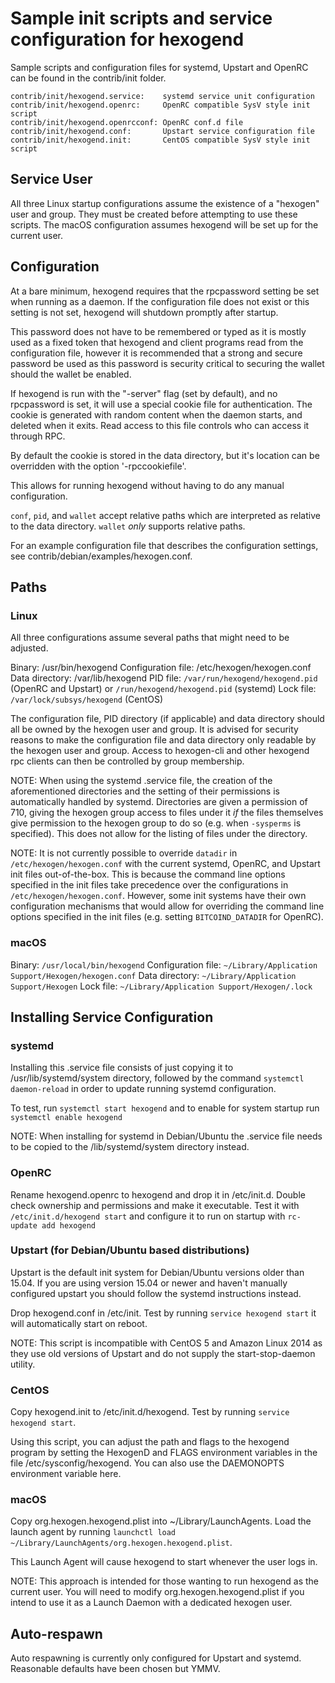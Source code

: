 Sample init scripts and service configuration for hexogend
==========================================================

Sample scripts and configuration files for systemd, Upstart and OpenRC
can be found in the contrib/init folder.

    contrib/init/hexogend.service:    systemd service unit configuration
    contrib/init/hexogend.openrc:     OpenRC compatible SysV style init script
    contrib/init/hexogend.openrcconf: OpenRC conf.d file
    contrib/init/hexogend.conf:       Upstart service configuration file
    contrib/init/hexogend.init:       CentOS compatible SysV style init script

Service User
---------------------------------

All three Linux startup configurations assume the existence of a "hexogen" user
and group.  They must be created before attempting to use these scripts.
The macOS configuration assumes hexogend will be set up for the current user.

Configuration
---------------------------------

At a bare minimum, hexogend requires that the rpcpassword setting be set
when running as a daemon.  If the configuration file does not exist or this
setting is not set, hexogend will shutdown promptly after startup.

This password does not have to be remembered or typed as it is mostly used
as a fixed token that hexogend and client programs read from the configuration
file, however it is recommended that a strong and secure password be used
as this password is security critical to securing the wallet should the
wallet be enabled.

If hexogend is run with the "-server" flag (set by default), and no rpcpassword is set,
it will use a special cookie file for authentication. The cookie is generated with random
content when the daemon starts, and deleted when it exits. Read access to this file
controls who can access it through RPC.

By default the cookie is stored in the data directory, but it's location can be overridden
with the option '-rpccookiefile'.

This allows for running hexogend without having to do any manual configuration.

`conf`, `pid`, and `wallet` accept relative paths which are interpreted as
relative to the data directory. `wallet` *only* supports relative paths.

For an example configuration file that describes the configuration settings,
see contrib/debian/examples/hexogen.conf.

Paths
---------------------------------

### Linux

All three configurations assume several paths that might need to be adjusted.

Binary:              /usr/bin/hexogend
Configuration file:  /etc/hexogen/hexogen.conf
Data directory:      /var/lib/hexogend
PID file:            `/var/run/hexogend/hexogend.pid` (OpenRC and Upstart) or `/run/hexogend/hexogend.pid` (systemd)
Lock file:           `/var/lock/subsys/hexogend` (CentOS)

The configuration file, PID directory (if applicable) and data directory
should all be owned by the hexogen user and group.  It is advised for security
reasons to make the configuration file and data directory only readable by the
hexogen user and group.  Access to hexogen-cli and other hexogend rpc clients
can then be controlled by group membership.

NOTE: When using the systemd .service file, the creation of the aforementioned
directories and the setting of their permissions is automatically handled by
systemd. Directories are given a permission of 710, giving the hexogen group
access to files under it _if_ the files themselves give permission to the
hexogen group to do so (e.g. when `-sysperms` is specified). This does not allow
for the listing of files under the directory.

NOTE: It is not currently possible to override `datadir` in
`/etc/hexogen/hexogen.conf` with the current systemd, OpenRC, and Upstart init
files out-of-the-box. This is because the command line options specified in the
init files take precedence over the configurations in
`/etc/hexogen/hexogen.conf`. However, some init systems have their own
configuration mechanisms that would allow for overriding the command line
options specified in the init files (e.g. setting `BITCOIND_DATADIR` for
OpenRC).

### macOS

Binary:              `/usr/local/bin/hexogend`
Configuration file:  `~/Library/Application Support/Hexogen/hexogen.conf`
Data directory:      `~/Library/Application Support/Hexogen`
Lock file:           `~/Library/Application Support/Hexogen/.lock`

Installing Service Configuration
-----------------------------------

### systemd

Installing this .service file consists of just copying it to
/usr/lib/systemd/system directory, followed by the command
`systemctl daemon-reload` in order to update running systemd configuration.

To test, run `systemctl start hexogend` and to enable for system startup run
`systemctl enable hexogend`

NOTE: When installing for systemd in Debian/Ubuntu the .service file needs to be copied to the /lib/systemd/system directory instead.

### OpenRC

Rename hexogend.openrc to hexogend and drop it in /etc/init.d.  Double
check ownership and permissions and make it executable.  Test it with
`/etc/init.d/hexogend start` and configure it to run on startup with
`rc-update add hexogend`

### Upstart (for Debian/Ubuntu based distributions)

Upstart is the default init system for Debian/Ubuntu versions older than 15.04. If you are using version 15.04 or newer and haven't manually configured upstart you should follow the systemd instructions instead.

Drop hexogend.conf in /etc/init.  Test by running `service hexogend start`
it will automatically start on reboot.

NOTE: This script is incompatible with CentOS 5 and Amazon Linux 2014 as they
use old versions of Upstart and do not supply the start-stop-daemon utility.

### CentOS

Copy hexogend.init to /etc/init.d/hexogend. Test by running `service hexogend start`.

Using this script, you can adjust the path and flags to the hexogend program by
setting the HexogenD and FLAGS environment variables in the file
/etc/sysconfig/hexogend. You can also use the DAEMONOPTS environment variable here.

### macOS

Copy org.hexogen.hexogend.plist into ~/Library/LaunchAgents. Load the launch agent by
running `launchctl load ~/Library/LaunchAgents/org.hexogen.hexogend.plist`.

This Launch Agent will cause hexogend to start whenever the user logs in.

NOTE: This approach is intended for those wanting to run hexogend as the current user.
You will need to modify org.hexogen.hexogend.plist if you intend to use it as a
Launch Daemon with a dedicated hexogen user.

Auto-respawn
-----------------------------------

Auto respawning is currently only configured for Upstart and systemd.
Reasonable defaults have been chosen but YMMV.
